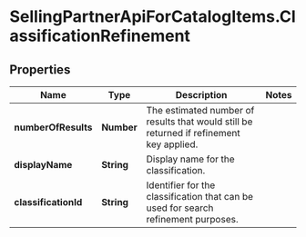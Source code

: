 # SellingPartnerApiForCatalogItems.ClassificationRefinement

## Properties
Name | Type | Description | Notes
------------ | ------------- | ------------- | -------------
**numberOfResults** | **Number** | The estimated number of results that would still be returned if refinement key applied. | 
**displayName** | **String** | Display name for the classification. | 
**classificationId** | **String** | Identifier for the classification that can be used for search refinement purposes. | 


